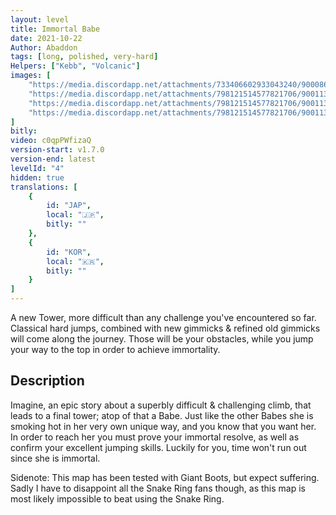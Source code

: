 ```yaml
---
layout: level
title: Immortal Babe
date: 2021-10-22
Author: Abaddon
tags: [long, polished, very-hard]
Helpers: ["Kebb", "Volcanic"]
images: [
    "https://media.discordapp.net/attachments/733406602933043240/900086051752800316/Image.png",
    "https://media.discordapp.net/attachments/798121514577821706/900113758691667968/4-1.png",
    "https://media.discordapp.net/attachments/798121514577821706/900113760923049994/4-2.png",
    "https://media.discordapp.net/attachments/798121514577821706/900113767411613748/4-3.png"
]
bitly: 
video: c0qpPWfizaQ
version-start: v1.7.0
version-end: latest
levelId: "4"
hidden: true
translations: [
    {
        id: "JAP",
        local: "🇯🇵",
        bitly: ""
    },
    {
        id: "KOR",
        local: "🇰🇷",
        bitly: ""
    }
]
---
```


A new Tower, more difficult than any challenge you've encountered so far. Classical hard jumps, combined with new gimmicks & refined old gimmicks will come along the journey.
Those will be your obstacles, while you jump your way to the top in order to achieve immortality.

<!-- more -->

<div id="description">
    <h2>Description</h2>
    <p>Imagine, an epic story about a superbly difficult & challenging climb, that leads to a final tower; atop of that a Babe.
    Just like the other Babes she is smoking hot in her very own unique way, and you know that you want her.
    In order to reach her you must prove your immortal resolve, as well as confirm your excellent jumping skills.
    Luckily for you, time won't run out since she is immortal.</p>
    <p>Sidenote: This map has been tested with Giant Boots, but expect suffering. Sadly I have to disappoint all the Snake Ring fans though, as this map is most likely impossible to beat using the Snake Ring.</p>
</div>